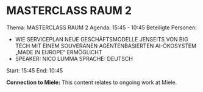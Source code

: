 # MASTERCLASS RAUM 2
Thema: MASTERCLASS RAUM 2
Agenda: 15:45 - 10:45
Beteiligte Personen:
- WIE SERVICEPLAN NEUE GESCHÄFTSMODELLE JENSEITS VON BIG TECH MIT EINEM SOUVERÄNEN AGENTENBASIERTEN AI-ÖKOSYSTEM „MADE IN EUROPE“ ERMÖGLICHT
- SPEAKER: NICO LUMMA SPRACHE: DEUTSCH

Start: 15:45
End: 10:45

**Connection to Miele:** This content relates to ongoing work at Miele.
